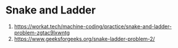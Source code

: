 Snake and Ladder
=================

1. https://workat.tech/machine-coding/practice/snake-and-ladder-problem-zgtac9lxwntg
2. https://www.geeksforgeeks.org/snake-ladder-problem-2/

